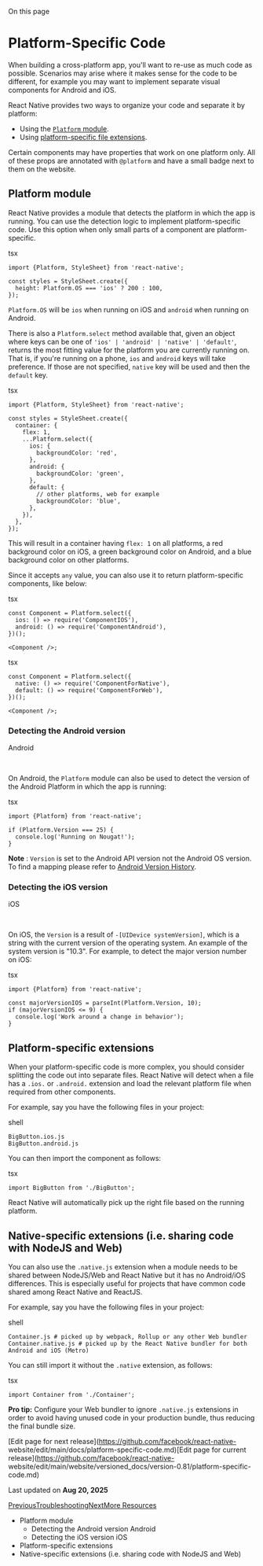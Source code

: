 On this page

# Platform-Specific Code

When building a cross-platform app, you'll want to re-use as much code as
possible. Scenarios may arise where it makes sense for the code to be
different, for example you may want to implement separate visual components
for Android and iOS.

React Native provides two ways to organize your code and separate it by
platform:

  * Using the [`Platform` module](/docs/platform-specific-code#platform-module).
  * Using [platform-specific file extensions](/docs/platform-specific-code#platform-specific-extensions).

Certain components may have properties that work on one platform only. All of
these props are annotated with `@platform` and have a small badge next to them
on the website.

## Platform module​

React Native provides a module that detects the platform in which the app is
running. You can use the detection logic to implement platform-specific code.
Use this option when only small parts of a component are platform-specific.

tsx

    
    
    import {Platform, StyleSheet} from 'react-native';  
      
    const styles = StyleSheet.create({  
      height: Platform.OS === 'ios' ? 200 : 100,  
    });  
    

`Platform.OS` will be `ios` when running on iOS and `android` when running on
Android.

There is also a `Platform.select` method available that, given an object where keys can be one of `'ios' | 'android' | 'native' | 'default'`, returns the most fitting value for the platform you are currently running on. That is, if you're running on a phone, `ios` and `android` keys will take preference. If those are not specified, `native` key will be used and then the `default` key.

tsx

    
    
    import {Platform, StyleSheet} from 'react-native';  
      
    const styles = StyleSheet.create({  
      container: {  
        flex: 1,  
        ...Platform.select({  
          ios: {  
            backgroundColor: 'red',  
          },  
          android: {  
            backgroundColor: 'green',  
          },  
          default: {  
            // other platforms, web for example  
            backgroundColor: 'blue',  
          },  
        }),  
      },  
    });  
    

This will result in a container having `flex: 1` on all platforms, a red
background color on iOS, a green background color on Android, and a blue
background color on other platforms.

Since it accepts `any` value, you can also use it to return platform-specific
components, like below:

tsx

    
    
    const Component = Platform.select({  
      ios: () => require('ComponentIOS'),  
      android: () => require('ComponentAndroid'),  
    })();  
      
    <Component />;  
    

tsx

    
    
    const Component = Platform.select({  
      native: () => require('ComponentForNative'),  
      default: () => require('ComponentForWeb'),  
    })();  
      
    <Component />;  
    

### Detecting the Android version

Android

​

On Android, the `Platform` module can also be used to detect the version of
the Android Platform in which the app is running:

tsx

    
    
    import {Platform} from 'react-native';  
      
    if (Platform.Version === 25) {  
      console.log('Running on Nougat!');  
    }  
    

**Note** : `Version` is set to the Android API version not the Android OS
version. To find a mapping please refer to [Android Version
History](https://en.wikipedia.org/wiki/Android_version_history#Overview).

### Detecting the iOS version

iOS

​

On iOS, the `Version` is a result of `-[UIDevice systemVersion]`, which is a
string with the current version of the operating system. An example of the
system version is "10.3". For example, to detect the major version number on
iOS:

tsx

    
    
    import {Platform} from 'react-native';  
      
    const majorVersionIOS = parseInt(Platform.Version, 10);  
    if (majorVersionIOS <= 9) {  
      console.log('Work around a change in behavior');  
    }  
    

## Platform-specific extensions​

When your platform-specific code is more complex, you should consider
splitting the code out into separate files. React Native will detect when a
file has a `.ios.` or `.android.` extension and load the relevant platform
file when required from other components.

For example, say you have the following files in your project:

shell

    
    
    BigButton.ios.js  
    BigButton.android.js  
    

You can then import the component as follows:

tsx

    
    
    import BigButton from './BigButton';  
    

React Native will automatically pick up the right file based on the running
platform.

## Native-specific extensions (i.e. sharing code with NodeJS and Web)​

You can also use the `.native.js` extension when a module needs to be shared
between NodeJS/Web and React Native but it has no Android/iOS differences.
This is especially useful for projects that have common code shared among
React Native and ReactJS.

For example, say you have the following files in your project:

shell

    
    
    Container.js # picked up by webpack, Rollup or any other Web bundler  
    Container.native.js # picked up by the React Native bundler for both Android and iOS (Metro)  
    

You can still import it without the `.native` extension, as follows:

tsx

    
    
    import Container from './Container';  
    

**Pro tip:** Configure your Web bundler to ignore `.native.js` extensions in
order to avoid having unused code in your production bundle, thus reducing the
final bundle size.

[Edit page for next release](https://github.com/facebook/react-native-
website/edit/main/docs/platform-specific-code.md)[Edit page for current
release](https://github.com/facebook/react-native-
website/edit/main/website/versioned_docs/version-0.81/platform-specific-
code.md)

Last updated on **Aug 20, 2025**

[ PreviousTroubleshooting](/docs/troubleshooting)[NextMore
Resources](/docs/more-resources)

  * Platform module
    * Detecting the Android version Android
    * Detecting the iOS version iOS
  * Platform-specific extensions
  * Native-specific extensions (i.e. sharing code with NodeJS and Web)

